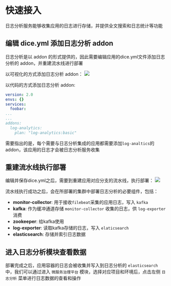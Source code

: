 # 快速接入

日志分析服务能够收集应用的日志进行存储，并提供全文搜索和日志统计等功能

## 编辑 dice.yml 添加日志分析 addon

日志分析是以 addon 的形式提供的，因此需要编辑应用的dice.yml文件添加日志分析的 addon，并重建流水线进行部署

以可视化的方式添加日志分析 addon：
![](http://terminus-paas.oss-cn-hangzhou.aliyuncs.com/paas-doc/2021/08/04/e6168bd1-b616-4ba3-918f-128647811557.png)

以代码的方式添加日志分析 addon:

```yaml
version: 2.0
envs: {}
services:
  foobar:
...
...
addons:
  log-analytics:
    plan: "log-analytics:basic"
```

需要指出的是，每个需要与日志分析集成的应用都需要添加`log-analtics`的 addon，该应用的日志才会被日志分析服务收集

## 重建流水线执行部署

编辑并保存dice.yml之后，需要到重建应用对应分支的流水线，执行部署：
![](http://terminus-paas.oss-cn-hangzhou.aliyuncs.com/paas-doc/2021/08/04/bfd2b603-ad29-48b6-b18c-db97f810d12d.png)

流水线执行成功之后，会在所部署的集群中部署日志分析的必要组件，包括：

- **monitor-collector**: 用于接收`filebeat`采集的应用日志，写入 `kafka`
- **kafka**: 作为缓冲通道存储 `monitor-collector` 收集的日志，供 `log-exporter` 消费
- **zookeeper**: 给kafka使用  
- **log-exporter**: 读取kafka存储的日志，写入 `elaticsearch`
- **elasticsearch**: 存储并索引日志数据

## 进入日志分析模块查看数据

部署完成之后，应用容器的日志会被收集并写入到日志分析的 `elasticsearch` 中，我们可以通过进入 `微服务治理平台` 模块，选择对应项目和环境后，点击左侧 `日志分析` 菜单进行日志数据的查看和操作

